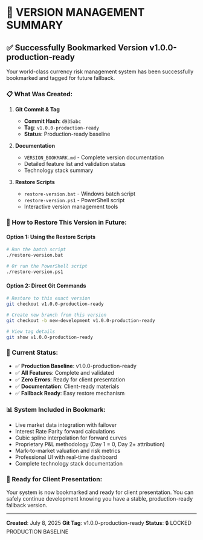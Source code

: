 # 🔖 VERSION MANAGEMENT SUMMARY

## ✅ Successfully Bookmarked Version v1.0.0-production-ready

Your world-class currency risk management system has been successfully bookmarked and tagged for future fallback.

### 📋 What Was Created:

1. **Git Commit & Tag**
   - **Commit Hash**: `d935abc`
   - **Tag**: `v1.0.0-production-ready`
   - **Status**: Production-ready baseline

2. **Documentation**
   - `VERSION_BOOKMARK.md` - Complete version documentation
   - Detailed feature list and validation status
   - Technology stack summary

3. **Restore Scripts**
   - `restore-version.bat` - Windows batch script
   - `restore-version.ps1` - PowerShell script
   - Interactive version management tools

### 🔄 How to Restore This Version in Future:

#### Option 1: Using the Restore Scripts
```bash
# Run the batch script
./restore-version.bat

# Or run the PowerShell script
./restore-version.ps1
```

#### Option 2: Direct Git Commands
```bash
# Restore to this exact version
git checkout v1.0.0-production-ready

# Create new branch from this version
git checkout -b new-development v1.0.0-production-ready

# View tag details
git show v1.0.0-production-ready
```

### 🎯 Current Status:
- ✅ **Production Baseline**: v1.0.0-production-ready
- ✅ **All Features**: Complete and validated
- ✅ **Zero Errors**: Ready for client presentation
- ✅ **Documentation**: Client-ready materials
- ✅ **Fallback Ready**: Easy restore mechanism

### 📊 System Included in Bookmark:
- Live market data integration with failover
- Interest Rate Parity forward calculations
- Cubic spline interpolation for forward curves
- Proprietary P&L methodology (Day 1 = 0, Day 2+ attribution)
- Mark-to-market valuation and risk metrics
- Professional UI with real-time dashboard
- Complete technology stack documentation

### 🚀 Ready for Client Presentation:
Your system is now bookmarked and ready for client presentation. You can safely continue development knowing you have a stable, production-ready fallback version.

---
**Created**: July 8, 2025
**Git Tag**: v1.0.0-production-ready
**Status**: 🔒 LOCKED PRODUCTION BASELINE
